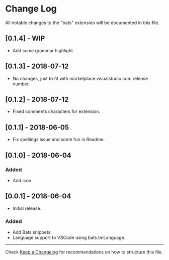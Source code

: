# Change Log

All notable changes to the "bats" extension will be documented in this file.

## [0.1.4] - WIP

- Add some grammar highlight.

## [0.1.3] - 2018-07-12

- No changes, just to fit with marketplace.visualstudio.com release number.

## [0.1.2] - 2018-07-12

- Fixed comments characters for extension.

## [0.1.1] - 2018-06-05

- Fix spellings issue and some fun in Readme.

## [0.1.0] - 2018-06-04

### Added

- Add icon.

## [0.0.1] - 2018-06-04

- Initial release.

### Added

- Add Bats snippets.
- Language support to VSCode using bats.tmLanguage.

---

Check [Keep a Changelog](http://keepachangelog.com/) for recommendations on how to structure this file.
